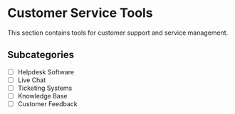 # Customer Service Tools

This section contains tools for customer support and service management.

## Subcategories
- [ ] Helpdesk Software
- [ ] Live Chat
- [ ] Ticketing Systems
- [ ] Knowledge Base
- [ ] Customer Feedback